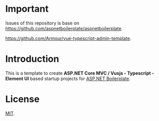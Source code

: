 # Important

Issues of this repository is base on 
https://github.com/aspnetboilerplate/aspnetboilerplate. 

https://github.com/Armour/vue-typescript-admin-template.

# Introduction

This is a template to create **ASP.NET Core MVC / Vusjs - Typescript - Element UI** based startup projects for [ASP.NET Boilerplate](https://aspnetboilerplate.com/Pages/Documents). 

# License

[MIT](LICENSE).
